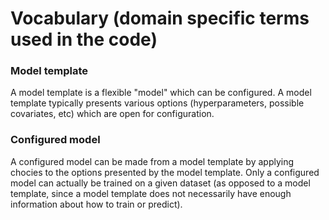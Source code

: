 # Vocabulary (domain specific terms used in the code)


### Model template

A model template is a flexible "model" which can be configured. A model template typically presents various options (hyperparameters, possible covariates, etc) which are open for configuration. 


### Configured model

A configured model can be made from a model template by applying chocies to the options presented by the model template. Only a configured model can actually be trained on a given dataset (as opposed to a model template, since a model template does not necessarily have enough information about how to train or predict).

